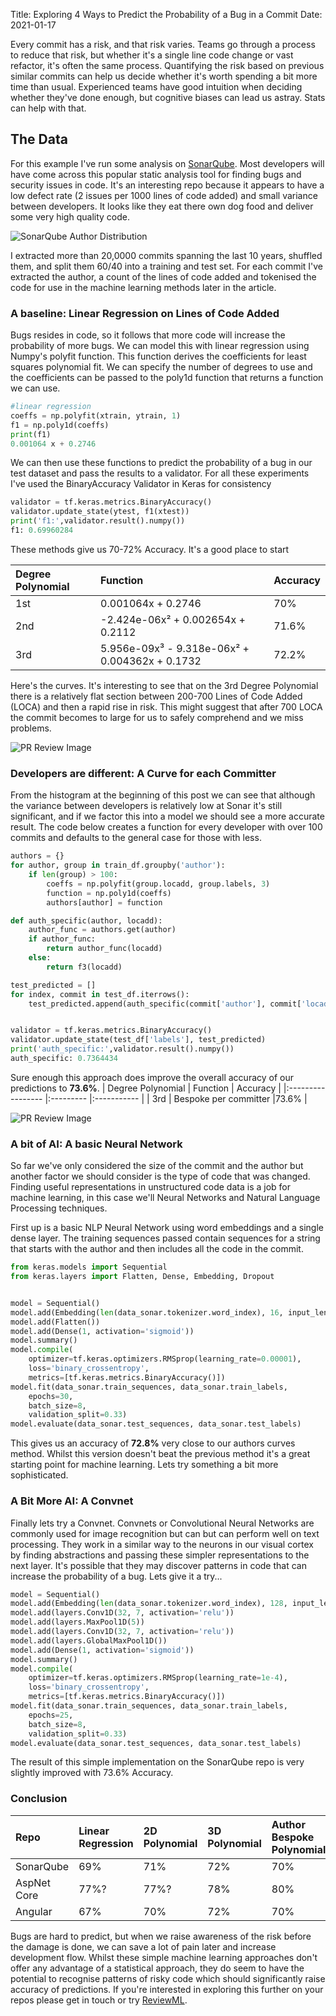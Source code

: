 Title: Exploring 4 Ways to Predict the Probability of a Bug in a Commit
Date: 2021-01-17

Every commit has a risk, and that risk varies. Teams go through a process to reduce that risk, but whether it's a single line code change or vast refactor, it's often the same process. Quantifying the risk based on previous similar commits can help us decide whether it's worth spending a bit more time than usual. Experienced teams have good intuition when deciding whether they've done enough, but cognitive biases can lead us astray. Stats can help with that. 

## The Data

For this example I've run some analysis on [SonarQube](https://github.com/SonarSource/sonarqube). Most developers will have come across this popular static analysis tool for finding bugs and security issues in code. It's an interesting repo because it appears to have a low defect rate (2 issues per 1000 lines of code added) and small variance between developers. It looks like they eat there own dog food and deliver some very high quality code. 

![SonarQube Author Distribution]({static}/images/sonarqube_analysis.png)

I extracted more than 20,0000 commits spanning the last 10 years, shuffled them, and split them 60/40 into a training and test set. For each commit I've extracted the author, a count of the lines of code added and tokenised the code for use in the machine learning methods later in the article. 


### A baseline: Linear Regression on Lines of Code Added

Bugs resides in code, so it follows that more code will increase the probability of more bugs. We can model this with linear regression using Numpy's polyfit function. This function derives the coefficients for least squares polynomial fit. We can specify the number of degrees to use and the coefficients can be passed to the poly1d function that returns a function we can use.

```python
#linear regression
coeffs = np.polyfit(xtrain, ytrain, 1)
f1 = np.poly1d(coeffs)
print(f1)
0.001064 x + 0.2746
```

We can then use these functions to predict the probability of a bug in our test dataset and pass the results to a validator. For all these experiments I've used the BinaryAccuracy Validator in Keras for consistency

```python
validator = tf.keras.metrics.BinaryAccuracy()
validator.update_state(ytest, f1(xtest))
print('f1:',validator.result().numpy())
f1: 0.69960284
```

These methods give us 70-72% Accuracy. It's a good place to start

| Degree Polynomial | Function | Accuracy |
|:----------------- |:--------- |:----------- |
| 1st               | 0.001064x + 0.2746 |70%         |
| 2nd               | -2.424e-06x² + 0.002654x + 0.2112|71.6%       |
| 3rd               | 5.956e-09x³ - 9.318e-06x² + 0.004362x + 0.1732|72.2%       |


Here's the curves. It's interesting to see that on the 3rd Degree Polynomial there is a relatively flat section between 200-700 Lines of Code Added (LOCA) and then a rapid rise in risk. This might suggest that after 700 LOCA the commit becomes to large for us to safely comprehend and we miss problems.

![PR Review Image]({static}/images/charts/regression.png)

### Developers are different: A Curve for each Committer
From the histogram at the beginning of this post we can see that although the variance between developers is relatively low at Sonar it's still significant, and if we factor this into a model we should see a more accurate result. The code below creates a function for every developer with over 100 commits and defaults to the general case for those with less. 

```python
authors = {}
for author, group in train_df.groupby('author'):
    if len(group) > 100:
        coeffs = np.polyfit(group.locadd, group.labels, 3)
        function = np.poly1d(coeffs)
        authors[author] = function

def auth_specific(author, locadd):
    author_func = authors.get(author)
    if author_func:
        return author_func(locadd)
    else:
        return f3(locadd)

test_predicted = []
for index, commit in test_df.iterrows():
    test_predicted.append(auth_specific(commit['author'], commit['locadd']))


validator = tf.keras.metrics.BinaryAccuracy()
validator.update_state(test_df['labels'], test_predicted)
print('auth_specific:',validator.result().numpy())
auth_specific: 0.7364434
```
Sure enough this approach does improve the overall accuracy of our predictions to **73.6%**. 
| Degree Polynomial | Function | Accuracy |
|:----------------- |:--------- |:----------- |
| 3rd               | Bespoke per committer |73.6%         |

![PR Review Image]({static}/images/charts/author_regression.png)

### A bit of AI: A basic Neural Network
So far we've only considered the size of the commit and the author but another factor we should consider is the type of code that was changed. Finding useful representations in unstructured code data is a job for machine learning, in this case we'll Neural Networks and Natural Language Processing techniques. 

First up is a basic NLP Neural Network using word embeddings and a single dense layer. The training sequences passed contain sequences for a string that starts with the author and then includes all the code in the commit. 

```python
from keras.models import Sequential
from keras.layers import Flatten, Dense, Embedding, Dropout


model = Sequential()
model.add(Embedding(len(data_sonar.tokenizer.word_index), 16, input_length=10000))
model.add(Flatten())
model.add(Dense(1, activation='sigmoid'))
model.summary()
model.compile(
    optimizer=tf.keras.optimizers.RMSprop(learning_rate=0.00001), 
    loss='binary_crossentropy', 
    metrics=[tf.keras.metrics.BinaryAccuracy()])
model.fit(data_sonar.train_sequences, data_sonar.train_labels,
    epochs=30,
    batch_size=8,
    validation_split=0.33)
model.evaluate(data_sonar.test_sequences, data_sonar.test_labels)
```

This gives us an accuracy of **72.8%** very close to our authors curves method. Whilst this version doesn't beat the previous method it's a great starting point for machine learning. Lets try something a bit more sophisticated. 

### A Bit More AI: A Convnet

Finally lets try a Convnet. Convnets or Convolutional Neural Networks are commonly used for image recognition but can but can perform well on text processing. They work in a similar way to the neurons in our visual cortex by finding abstractions and passing these simpler representations to the next layer. It's possible that they may discover patterns in code that can increase the probability of a bug. Lets give it a try...

```python
model = Sequential()
model.add(Embedding(len(data_sonar.tokenizer.word_index), 128, input_length=10000))
model.add(layers.Conv1D(32, 7, activation='relu'))
model.add(layers.MaxPool1D(5))
model.add(layers.Conv1D(32, 7, activation='relu'))
model.add(layers.GlobalMaxPool1D())
model.add(Dense(1, activation='sigmoid'))
model.summary()
model.compile(
    optimizer=tf.keras.optimizers.RMSprop(learning_rate=1e-4), 
    loss='binary_crossentropy', 
    metrics=[tf.keras.metrics.BinaryAccuracy()])
model.fit(data_sonar.train_sequences, data_sonar.train_labels,
    epochs=25,
    batch_size=8,
    validation_split=0.33)
model.evaluate(data_sonar.test_sequences, data_sonar.test_labels)
```

The result of this simple implementation on the SonarQube repo is very slightly improved with 73.6% Accuracy. 

### Conclusion 

| Repo      | Linear Regression | 2D Polynomial | 3D Polynomial | Author Bespoke Polynomial | Simple NN | Convnet
|:----      |:----------------- |:------------- |:------------- | :-------------------------| :---------| :-----
| SonarQube | 69% | 71% | 72% | 70% | 73% | 73%
| AspNet Core | 77%? | 77%? | 78% | 80% | 80%
| Angular | 67% | 70% | 72% | 70% | 73%

Bugs are hard to predict, but when we raise awareness of the risk before the damage is done, we can save a lot of pain later and increase development flow. Whilst these simple machine learning approaches don't offer any advantage of a statistical approach, they do seem to have the potential to recognise patterns of risky code which should significantly raise accuracy of predictions. If you're interested in exploring this further on your repos please get in touch or try [ReviewML](https://www.solittlecode.com/reviewml).

